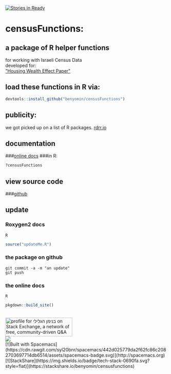[![Stories in Ready](https://badge.waffle.io/benyomin/censusFunctions.png?label=ready&title=Ready)](https://waffle.io/benyomin/censusFunctions)
# censusFunctions:
## a package of R helper functions 
for working with Israeli Census Data 
<br>
developed for:<br>
<a href="http://benyomin.github.io">"Housing Wealth Effect Paper"</a>
<br>
## load these functions in R via:<br>
```R
devtools::install_github("benyomin/censusFunctions")
```
## publicity:
we got picked up on a list of R packages.
[rdrr.io](https://rdrr.io/github/benyomin/censusFunctions/)

## documentation
###[online docs](https://benyomin.github.io/censusFunctions/reference/index.html)
###in R:
```R
?censusFunctions
```

## view source code 
###[github](https://github.com/benyomin/censusFunctions/)

## update
### Roxygen2 docs
```Shell
R
```
```R
source("updateMe.R")
```
### the package on github
```Shell
git commit -a -m "an update"
git push
```
### the online docs
```Shell
R
```
```R
pkgdown::build_site()
```

<br>
<a href="http://stackexchange.com/users/2035856/%d7%91%d7%a0%d7%99%d7%9e%d7%9f-%d7%94%d7%92%d7%9c%d7%99%d7%9c%d7%99"><img src="http://stackexchange.com/users/flair/2035856.png" width="208" height="58" alt="profile for בנימן הגלילי on Stack Exchange, a network of free, community-driven Q&amp;A sites" title="profile for בנימן הגלילי on Stack Exchange, a network of free, community-driven Q&amp;A sites" /></a>
<br>
<a href="https://zenhub.com"><img src="https://raw.githubusercontent.com/ZenHubIO/support/master/zenhub-badge.png"></a>
<br>
[![Built with Spacemacs](https://cdn.rawgit.com/syl20bnr/spacemacs/442d025779da2f62fc86c2082703697714db6514/assets/spacemacs-badge.svg)](http://spacemacs.org)
[![StackShare](https://img.shields.io/badge/tech-stack-0690fa.svg?style=flat)](https://stackshare.io/benyomin/censusfunctions)
